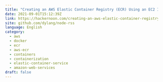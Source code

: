 ```yaml
---
title: "Creating an AWS Elastic Container Registry (ECR) Using an EC2 Instance on Ubuntu"
date: 2021-09-01T15:12:39Z
link: https://hackernoon.com/creating-an-aws-elastic-container-registry-ecr-using-an-ec2-instance-on-ubuntu?source=rss&utm_medium=RSS&utm_source=news.12bit.vn
site: github.com/dylang/node-rss
language: English
category:
  - aws
  - docker
  - ecr
  - aws-ecr
  - containers
  - containerization
  - elastic-container-service
  - amazon-web-services
draft: false
---
```

